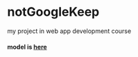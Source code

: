 # notGoogleKeep
my project in web app development course
#### model is [here](https://ninjamock.com/s/R6244Gx)
